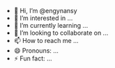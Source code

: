 - 👋 Hi, I’m @engynansy
- 👀 I’m interested in ...
- 🌱 I’m currently learning ...
- 💞️ I’m looking to collaborate on ...
- 📫 How to reach me ...
- 😄 Pronouns: ...
- ⚡ Fun fact: ...

<!---
engynansy/engynansy is a ✨ special ✨ repository because its `README.md` (this file) appears on your GitHub profile.
You can click the Preview link to take a look at your changes.
--->
